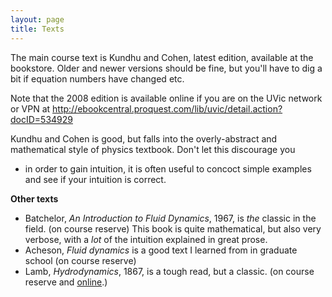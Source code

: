 ```yaml
---
layout: page
title: Texts
---
```


The main course text is Kundhu and Cohen, latest edition, available at the bookstore.  Older and newer versions should be fine, but you'll have to dig a bit if equation
numbers have changed etc.

Note that the 2008 edition is available online if you are on the UVic
network or VPN at
 http://ebookcentral.proquest.com/lib/uvic/detail.action?docID=534929

Kundhu and Cohen is good, but falls into the overly-abstract and
mathematical style of physics textbook. Don't let this discourage you
- in order to gain intuition, it is often useful to concoct simple
examples and see if your intuition is correct.

**Other texts**

  - Batchelor, *An Introduction to Fluid Dynamics*, 1967, is *the* classic
    in the field.  (on course reserve)  This book is quite
    mathematical, but also very verbose, with a *lot* of the intuition
    explained in great prose.  
  - Acheson, *Fluid dynamics* is a good text I learned from in graduate
    school (on course reserve)
  - Lamb, *Hydrodynamics*, 1867, is a tough read, but a classic.  (on course
    reserve and [online](http://www.archive.org/details/hydrodynamics00lambuoft/).)
